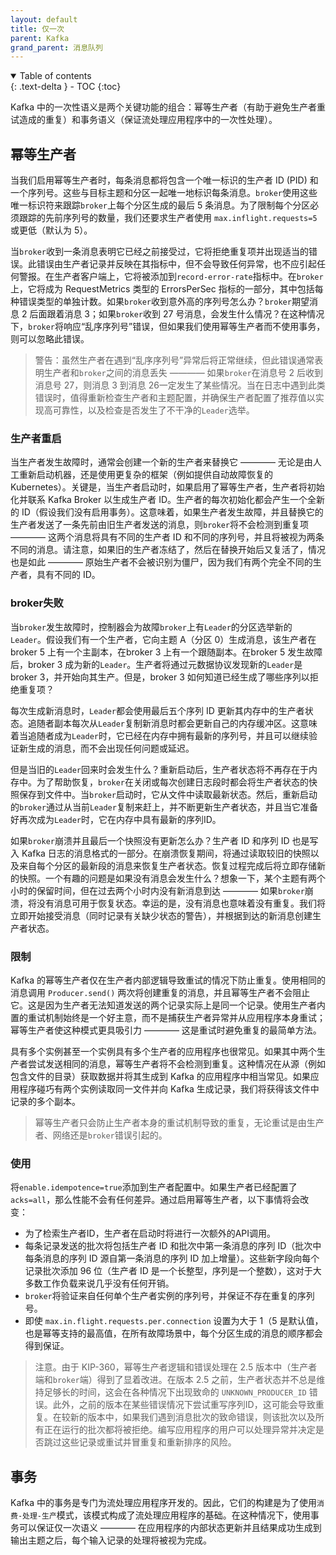```yaml
---
layout: default
title: 仅一次
parent: Kafka
grand_parent: 消息队列
---
```


<details open markdown="block">
  <summary>
    Table of contents
  </summary>
  {: .text-delta }
- TOC
{:toc}
</details>

Kafka 中的一次性语义是两个关键功能的组合：幂等生产者（有助于避免生产者重试造成的重复）和事务语义（保证流处理应用程序中的一次性处理）。


## 幂等生产者

当我们启用幂等生产者时，每条消息都将包含一个唯一标识的生产者 ID (PID) 和一个序列号。这些与目标主题和分区一起唯一地标识每条消息。`broker`使用这些唯一标识符来跟踪`broker`上每个分区生成的最后 5 条消息。为了限制每个分区必须跟踪的先前序列号的数量，我们还要求生产者使用 `max.inflight.requests=5` 或更低（默认为 5）。

当`broker`收到一条消息表明它已经之前接受过，它将拒绝重复项并出现适当的错误。此错误由生产者记录并反映在其指标中，但不会导致任何异常，也不应引起任何警报。在生产者客户端上，它将被添加到`record-error-rate`指标中。在`broker`上，它将成为 RequestMetrics 类型的 ErrorsPerSec 指标的一部分，其中包括每种错误类型的单独计数。如果`broker`收到意外高的序列号怎么办？`broker`期望消息 2 后面跟着消息 3；如果`broker`收到 27 号消息，会发生什么情况？在这种情况下，`broker`将响应“乱序序列号”错误，但如果我们使用幂等生产者而不使用事务，则可以忽略此错误。

> 警告：虽然生产者在遇到“乱序序列号”异常后将正常继续，但此错误通常表明生产者和`broker`之间的消息丢失 ———— 如果`broker`在消息号 2 后收到消息号 27，则消息 3 到消息 26一定发生了某些情况。当在日志中遇到此类错误时，值得重新检查生产者和主题配置，并确保生产者配置了推荐值以实现高可靠性，以及检查是否发生了不干净的`Leader`选举。

### 生产者重启

当生产者发生故障时，通常会创建一个新的生产者来替换它 ———— 无论是由人工重新启动机器，还是使用更复杂的框架（例如提供自动故障恢复的 Kubernetes）。关键是，当生产者启动时，如果启用了幂等生产者，生产者将初始化并联系 Kafka Broker 以生成生产者 ID。生产者的每次初始化都会产生一个全新的 ID（假设我们没有启用事务）。这意味着，如果生产者发生故障，并且替换它的生产者发送了一条先前由旧生产者发送的消息，则`broker`将不会检测到重复项 ———— 这两个消息将具有不同的生产者 ID 和不同的序列号，并且将被视为两条不同的消息。请注意，如果旧的生产者冻结了，然后在替换开始后又复活了，情况也是如此 ———— 原始生产者不会被识别为僵尸，因为我们有两个完全不同的生产者，具有不同的 ID。

### broker失败

当`broker`发生故障时，控制器会为故障`broker`上有`Leader`的分区选举新的`Leader`。假设我们有一个生产者，它向主题 A（分区 0）生成消息，该生产者在broker 5 上有一个主副本，在broker 3 上有一个跟随副本。在broker 5 发生故障后，broker 3 成为新的`Leader`。生产者将通过元数据协议发现新的`Leader`是broker 3，并开始向其生产。但是，broker 3 如何知道已经生成了哪些序列以拒绝重复项？

每次生成新消息时，`Leader`都会使用最后五个序列 ID 更新其内存中的生产者状态。追随者副本每次从`Leader`复制新消息时都会更新自己的内存缓冲区。这意味着当追随者成为`Leader`时，它已经在内存中拥有最新的序列号，并且可以继续验证新生成的消息，而不会出现任何问题或延迟。

但是当旧的`Leader`回来时会发生什么？重新启动后，生产者状态将不再存在于内存中。为了帮助恢复，`broker`在关闭或每次创建日志段时都会将生产者状态的快照保存到文件中。当`broker`启动时，它从文件中读取最新状态。然后，重新启动的`broker`通过从当前`Leader`复制来赶上，并不断更新生产者状态，并且当它准备好再次成为`Leader`时，它在内存中具有最新的序列ID。

如果`broker`崩溃并且最后一个快照没有更新怎么办？生产者 ID 和序列 ID 也是写入 Kafka 日志的消息格式的一部分。在崩溃恢复期间，将通过读取较旧的快照以及来自每个分区的最新段的消息来恢复生产者状态。恢复过程完成后将立即存储新的快照。一个有趣的问题是如果没有消息会发生什么？想象一下，某个主题有两个小时的保留时间，但在过去两个小时内没有新消息到达 ———— 如果`broker`崩溃，将没有消息可用于恢复状态。幸运的是，没有消息也意味着没有重复。我们将立即开始接受消息（同时记录有关缺少状态的警告），并根据到达的新消息创建生产者状态。

### 限制

Kafka 的幂等生产者仅在生产者内部逻辑导致重试的情况下防止重复。使用相同的消息调用 `Producer.send()` 两次将创建重复的消息，并且幂等生产者不会阻止它。这是因为生产者无法知道发送的两个记录实际上是同一个记录。使用生产者内置的重试机制始终是一个好主意，而不是捕获生产者异常并从应用程序本身重试；幂等生产者使这种模式更具吸引力 ———— 这是重试时避免重复的最简单方法。

具有多个实例甚至一个实例具有多个生产者的应用程序也很常见。如果其中两个生产者尝试发送相同的消息，幂等生产者将不会检测到重复。这种情况在从源（例如包含文件的目录）获取数据并将其生成到 Kafka 的应用程序中相当常见。如果应用程序碰巧有两个实例读取同一文件并向 Kafka 生成记录，我们将获得该文件中记录的多个副本。

> 幂等生产者只会防止生产者本身的重试机制导致的重复，无论重试是由生产者、网络还是`broker`错误引起的。

### 使用

将`enable.idempotence=true`添加到生产者配置中。如果生产者已经配置了`acks=all`，那么性能不会有任何差异。通过启用幂等生产者，以下事情将会改变：
- 为了检索生产者ID，生产者在启动时将进行一次额外的API调用。
- 每条记录发送的批次将包括生产者 ID 和批次中第一条消息的序列 ID（批次中每条消息的序列 ID 源自第一条消息的序列 ID 加上增量）。这些新字段向每个记录批次添加 96 位（生产者 ID 是一个长整型，序列是一个整数），这对于大多数工作负载来说几乎没有任何开销。
- `broker`将验证来自任何单个生产者实例的序列号，并保证不存在重复的序列号。
- 即使 `max.in.flight.requests.per.connection` 设置为大于 1（5 是默认值，也是幂等支持的最高值，在所有故障场景中，每个分区生成的消息的顺序都会得到保证。

> 注意。由于 KIP-360，幂等生产者逻辑和错误处理在 2.5 版本中（生产者端和`broker`端）得到了显着改进。在版本 2.5 之前，生产者状态并不总是维持足够长的时间，这会在各种情况下出现致命的 `UNKNOWN_PRODUCER_ID` 错误。此外，之前的版本在某些错误情况下尝试重写序列ID，这可能会导致重复。在较新的版本中，如果我们遇到消息批次的致命错误，则该批次以及所有正在运行的批次都将被拒绝。编写应用程序的用户可以处理异常并决定是否跳过这些记录或重试并冒重复和重新排序的风险。

## 事务

Kafka 中的事务是专门为流处理应用程序开发的。因此，它们的构建是为了使用`消费-处理-生产`模式，该模式构成了流处理应用程序的基础。在这种情况下，使用事务可以保证仅一次语义 ———— 在应用程序的内部状态更新并且结果成功生成到输出主题之后，每个输入记录的处理将被视为完成。

